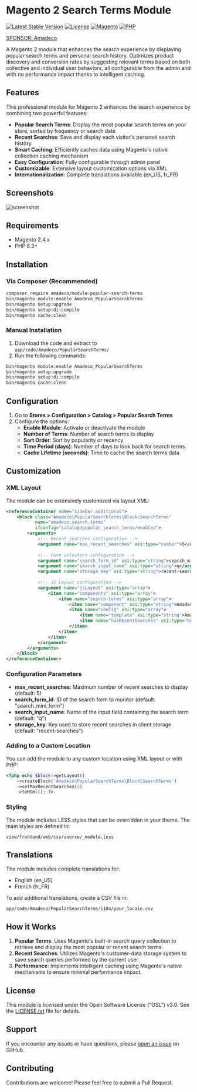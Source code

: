 # Magento 2 Search Terms Module

[![Latest Stable Version](https://img.shields.io/github/v/release/Amadeco/magento2-popular-search-terms)](https://github.com/Amadeco/magento2-popular-search-terms/releases)
[![License](https://img.shields.io/github/license/Amadeco/magento2-popular-search-terms)](https://github.com/Amadeco/magento2-popular-search-terms/blob/main/LICENSE)
[![Magento](https://img.shields.io/badge/Magento-2.4.x-brightgreen.svg)](https://magento.com)
[![PHP](https://img.shields.io/badge/PHP-8.3+-blue.svg)](https://www.php.net)

[SPONSOR: Amadeco](https://www.amadeco.fr)

A Magento 2 module that enhances the search experience by displaying popular search terms and personal search history. Optimizes product discovery and conversion rates by suggesting relevant terms based on both collective and individual user behaviors, all configurable from the admin and with no performance impact thanks to intelligent caching.

## Features

This professional module for Magento 2 enhances the search experience by combining two powerful features:

- **Popular Search Terms**: Display the most popular search terms on your store, sorted by frequency or search date
- **Recent Searches**: Save and display each visitor's personal search history
- **Smart Caching**: Efficiently caches data using Magento's native collection caching mechanism
- **Easy Configuration**: Fully configurable through admin panel
- **Customizable**: Extensive layout customization options via XML
- **Internationalization**: Complete translations available (en_US, fr_FR)

## Screenshots

![screenshot](https://github.com/user-attachments/assets/9ed66fe2-b511-4c0e-8394-9cb9718fa182)

## Requirements

- Magento 2.4.x
- PHP 8.3+

## Installation

### Via Composer (Recommended)

```bash
composer require amadeco/module-popular-search-terms
bin/magento module:enable Amadeco_PopularSearchTerms
bin/magento setup:upgrade
bin/magento setup:di:compile
bin/magento cache:clean
```

### Manual Installation

1. Download the code and extract to `app/code/Amadeco/PopularSearchTerms/`
2. Run the following commands:

```bash
bin/magento module:enable Amadeco_PopularSearchTerms
bin/magento setup:upgrade
bin/magento setup:di:compile
bin/magento cache:clean
```

## Configuration

1. Go to **Stores > Configuration > Catalog > Popular Search Terms**
2. Configure the options:
   - **Enable Module**: Activate or deactivate the module
   - **Number of Terms**: Number of search terms to display
   - **Sort Order**: Sort by popularity or recency
   - **Time Period (days)**: Number of days to look back for search terms
   - **Cache Lifetime (seconds)**: Time to cache the search terms data

## Customization

### XML Layout

The module can be extensively customized via layout XML:

```xml
<referenceContainer name="sidebar.additional">
    <block class="Amadeco\PopularSearchTerms\Block\SearchTerms"
           name="amadeco.search.terms"
           ifconfig="catalog/popular_search_terms/enabled">
        <arguments>
            <!-- Recent searches configuration -->
            <argument name="max_recent_searches" xsi:type="number">5</argument>
            
            <!-- Form selectors configuration -->
            <argument name="search_form_id" xsi:type="string">search_mini_form</argument>
            <argument name="search_input_name" xsi:type="string">q</argument>
            <argument name="storage_key" xsi:type="string">recent-searches</argument>
            
            <!-- JS Layout configuration -->
            <argument name="jsLayout" xsi:type="array">
                <item name="components" xsi:type="array">
                    <item name="search-terms" xsi:type="array">
                        <item name="component" xsi:type="string">Amadeco_PopularSearchTerms/js/search-terms</item>
                        <item name="config" xsi:type="array">
                            <item name="template" xsi:type="string">Amadeco_PopularSearchTerms/search-terms-template</item>
                            <item name="hasRecentSearches" xsi:type="boolean">true</item>
                        </item>
                    </item>
                </item>
            </argument>
        </arguments>
    </block>
</referenceContainer>
```

### Configuration Parameters

- **max_recent_searches**: Maximum number of recent searches to display (default: 5)
- **search_form_id**: ID of the search form to monitor (default: "search_mini_form")
- **search_input_name**: Name of the input field containing the search term (default: "q")
- **storage_key**: Key used to store recent searches in client storage (default: "recent-searches")

### Adding to a Custom Location

You can add the module to any custom location using XML layout or with PHP:

```php
<?php echo $block->getLayout()
    ->createBlock('Amadeco\PopularSearchTerms\Block\SearchTerms')
    ->setMaxRecentSearches(3)
    ->toHtml(); ?>
```

### Styling

The module includes LESS styles that can be overridden in your theme. The main styles are defined in:

```
view/frontend/web/css/source/_module.less
```

## Translations

The module includes complete translations for:

- English (en_US)
- French (fr_FR)

To add additional translations, create a CSV file in:

```
app/code/Amadeco/PopularSearchTerms/i18n/your_locale.csv
```

## How it Works

1. **Popular Terms**: Uses Magento's built-in search query collection to retrieve and display the most popular or recent search terms.
2. **Recent Searches**: Utilizes Magento's customer-data storage system to save search queries performed by the current user.
3. **Performance**: Implements intelligent caching using Magento's native mechanisms to ensure minimal performance impact.

## License

This module is licensed under the Open Software License ("OSL") v3.0. See the [LICENSE.txt](LICENSE.txt) file for details.

## Support

If you encounter any issues or have questions, please [open an issue](https://github.com/Amadeco/magento2-popular-search-terms/issues) on GitHub.

## Contributing

Contributions are welcome! Please feel free to submit a Pull Request.
